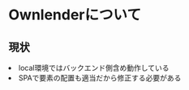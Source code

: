 <h1>Ownlenderについて</h1>
<h2>現状</h2>
<li>local環境ではバックエンド側含め動作している</li>
<li>SPAで要素の配置も適当だから修正する必要がある</li>
